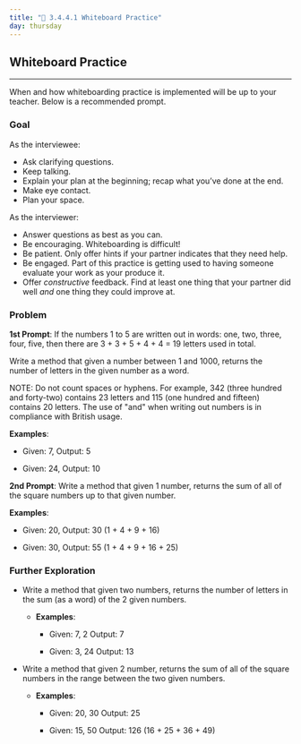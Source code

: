 ```yaml
---
title: "📓 3.4.4.1 Whiteboard Practice"
day: thursday
---
```


## Whiteboard Practice
---

When and how whiteboarding practice is implemented will be up to your teacher. Below is a recommended prompt.

### Goal

As the interviewee:

* Ask clarifying questions.
* Keep talking.
* Explain your plan at the beginning; recap what you’ve done at the end.
* Make eye contact.
* Plan your space.

As the interviewer:

* Answer questions as best as you can.
* Be encouraging. Whiteboarding is difficult!
* Be patient. Only offer hints if your partner indicates that they need help.
* Be engaged. Part of this practice is getting used to having someone evaluate your work as your produce it.
* Offer _constructive_ feedback. Find at least one thing that your partner did well _and_ one thing they could improve at.

### Problem

**1st Prompt**: 
If the numbers 1 to 5 are written out in words: one, two, three, four, five, then there are 3 + 3 + 5 + 4 + 4 = 19 letters used in total.

Write a method that given a number between 1 and 1000, returns the number of letters in the given number as a word.


NOTE: Do not count spaces or hyphens. For example, 342 (three hundred and forty-two) contains 23 letters and 115 (one hundred and fifteen) contains 20 letters. The use of "and" when writing out numbers is in compliance with British usage.


**Examples**:

  * Given: 7, Output: 5

  * Given: 24, Output: 10


**2nd Prompt**: Write a method that given 1 number, returns the sum of all of the square numbers up to that given number.


**Examples**:

  * Given: 20, Output: 30 (1 + 4 + 9 + 16)

  * Given: 30, Output: 55 (1 + 4 + 9 + 16 + 25)


### Further Exploration

* Write a method that given two numbers, returns the number of letters in the sum (as a word) of the 2 given numbers. 
  * **Examples**:
      * Given: 7, 2 Output: 7

      * Given: 3, 24  Output: 13

* Write a method that given 2 number, returns the sum of all of the square numbers in the range between the two given numbers. 
  * **Examples**:
      * Given: 20, 30 Output: 25 

      * Given: 15, 50  Output: 126 (16 + 25 + 36 + 49)
